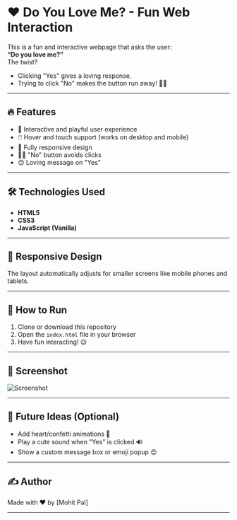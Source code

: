 # ❤️ Do You Love Me? - Fun Web Interaction

This is a fun and interactive webpage that asks the user:  
**“Do you love me?”**  
The twist?  
- Clicking "Yes" gives a loving response.  
- Trying to click "No" makes the button run away! 🏃‍♂️

---

## 🔥 Features

- 💖 Interactive and playful user experience
- 🖱️ Hover and touch support (works on desktop and mobile)
- 📱 Fully responsive design
- 🏃‍♂️ "No" button avoids clicks
- 😊 Loving message on "Yes"

---

## 🛠️ Technologies Used

- **HTML5**
- **CSS3**
- **JavaScript (Vanilla)**

---

## 📱 Responsive Design

The layout automatically adjusts for smaller screens like mobile phones and tablets.

---

## 📂 How to Run

1. Clone or download this repository
2. Open the `index.html` file in your browser
3. Have fun interacting! 😉

---

## 📸 Screenshot

![Screenshot](screenshot.png)  


---

## 🎉 Future Ideas (Optional)

- Add heart/confetti animations 🎊  
- Play a cute sound when "Yes" is clicked 🔊  
- Show a custom message box or emoji popup 😍  

---

## ✍️ Author

Made with ❤️ by [Mohit Pal]

---

